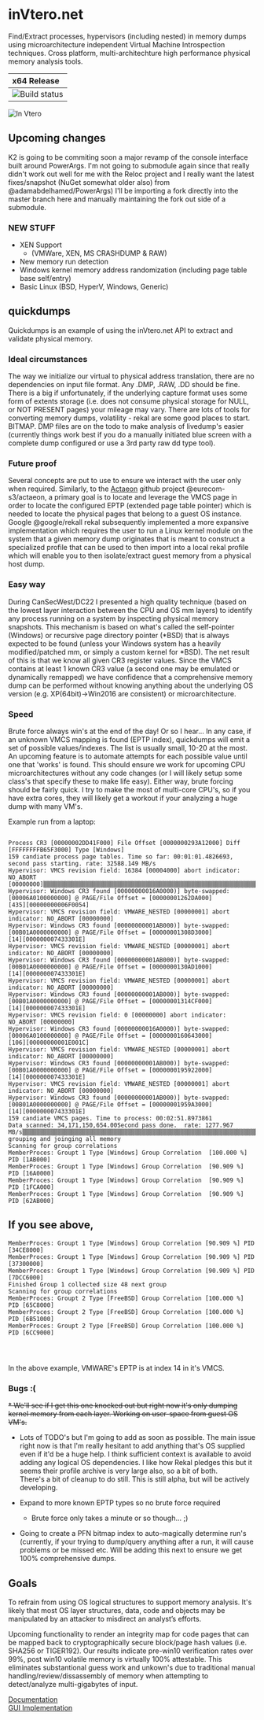 # inVtero.net
Find/Extract processes, hypervisors (including nested) in memory dumps using microarchitecture independent
Virtual Machine Introspection techniques.  Cross platform, multi-architechture high performance physical memory analysis tools.

| x64 Release |
|:------------|
|![Build status](https://ktwo.visualstudio.com/DefaultCollection/_apis/public/build/definitions/16d48273-682e-4b01-8392-1f83fc2c3bcd/4/badge)|

![In Vtero](https://raw.githubusercontent.com/ShaneK2/inVtero.net/gh-pages/images/inVtero.jpg)

## Upcoming changes
K2 is going to be commiting soon a major revamp of the console interface built around PowerArgs.  I'm not going to submodule again since that really didn't work out well for me with the Reloc project and I really want the latest fixes/snapshot (NuGet somewhat older also) from @adamabdelhamed/PowerArgs) I'll be importing a fork directly into the master branch here and manually maintaining the fork out side of a submodule.

### NEW STUFF
* XEN Support 
  * (VMWare, XEN, MS CRASHDUMP & RAW)
* New memory run detection
* Windows kernel memory address randomization (including page table base self/entry)
* Basic Linux (BSD, HyperV, Windows, Generic) 

## quickdumps
Quickdumps is an example of using the inVtero.net API to extract and validate physical memory.

### Ideal circumstances
The way we initialize our virtual to physical address translation, there are no dependencies on input file format.  Any .DMP,
.RAW, .DD should be fine.  There is a big if unfortunately,  if the underlying capture format uses some form of extents storage
(i.e. does not consume physical storage for NULL, or NOT PRESENT pages) your mileage may vary.  There are lots of tools for
converting memory dumps, volatility - rekal are some good places to start.  BITMAP. DMP files are on the todo to make analysis
of livedump's easier (currently things work best if you do a manually initiated blue screen with a complete dump configured or
use a 3rd party raw dd type tool).

### Future proof
Several concepts are put to use to ensure we interact with the user only when required.  Similarly, to the
[Actaeon](http://www.syssec-project.eu/m/page-media/3/raid13_graziano.pdf) github project @eurecom-s3/actaeon, a primary
goal is to locate and leverage the VMCS page in order to locate the configured EPTP (extended page table pointer) which is
needed to locate the physical pages that belong to a guest OS instance.  Google @google/rekall rekal subsequently implemented 
a more expansive implementation which requires the user to run a Linux kernel module on the system that a given memory dump
originates that is meant to construct a specialized profile that can be used to then import into a local rekal profile which
will enable you to then isolate/extract guest memory from a physical host dump.

### Easy way
During CanSecWest/DC22 I presented a high quality technique (based on the lowest layer interaction between the CPU and 
OS mm layers) to identify any process running on a system by inspecting physical memory snapshots.  This mechanism is based on
what's called the self-pointer (Windows) or recursive page directory pointer (*BSD) that is always expected to be found 
(unless your Windows system has a heavily modified/patched mm, or simply a custom kernel for *BSD).  The net result of this
is that we know all given CR3 register values.  Since the VMCS contains at least 1 known CR3 value (a second one may be 
emulated or dynamically remapped) we have confidence that a comprehensive memory dump can be performed without knowing anything
about the underlying OS version (e.g. XP(64bit)->Win2016 are consistent) or microarchitecture.

### Speed 
Brute force always win's at the end of the day!  Or so I hear...  In any case, if an unknown VMCS mapping is found (EPTP index),
quickdumps will emit a set of possible values/indexes.  The list is usually small, 10-20 at the most.  An upcoming feature
is to automate attempts for each possible value until one that 'works' is found.  This should ensure we work for upcoming 
CPU microarchitectures without any code changes (or I will likely setup some class's that specify these to make life easy).
Either way, brute forcing should be fairly quick.  I try to make the most of multi-core CPU's, so if you have extra cores, 
they will likely get a workout if your analyzing a huge dump with many VM's.

Example run from a laptop:
```

Process CR3 [00000002DD41F000] File Offset [0000000293A12000] Diff [FFFFFFFFB65F3000] Type [Windows]
159 candiate process page tables. Time so far: 00:01:01.4826693, second pass starting. rate: 32588.149 MB/s
Hypervisor: VMCS revision field: 16384 [00004000] abort indicator: NO_ABORT [00000000]▒▒▒▒▒▒▒▒▒▒▒▒▒▒▒▒▒▒▒▒▒▒▒▒▒▒▒▒▒▒▒▒▒▒▒▒▒▒▒▒▒▒▒▒▒▒▒▒▒▒▒▒▒▒▒▒▒▒▒▒▒▒▒▒▒▒▒▒▒▒▒▒▒▒▒▒▒▒▒▒▒▒▒▒▒▒▒▒▒▒▒▒▒▒▒▒▒▒▒▒▒▒▒▒▒
Hypervisor: Windows CR3 found [00000000016A0000)] byte-swapped: [00006A0100000000] @ PAGE/File Offset = [00000001262DA000]
[435][00000000006F0054]
Hypervisor: VMCS revision field: VMWARE_NESTED [00000001] abort indicator: NO_ABORT [00000000]
Hypervisor: Windows CR3 found [00000000001AB000)] byte-swapped: [00B01A0000000000] @ PAGE/File Offset = [00000001308D3000]
[14][000000007433301E]
Hypervisor: VMCS revision field: VMWARE_NESTED [00000001] abort indicator: NO_ABORT [00000000]
Hypervisor: Windows CR3 found [00000000001AB000)] byte-swapped: [00B01A0000000000] @ PAGE/File Offset = [0000000130AD1000]
[14][000000007433301E]
Hypervisor: VMCS revision field: VMWARE_NESTED [00000001] abort indicator: NO_ABORT [00000000]
Hypervisor: Windows CR3 found [00000000001AB000)] byte-swapped: [00B01A0000000000] @ PAGE/File Offset = [00000001314CF000]
[14][000000007433301E]
Hypervisor: VMCS revision field: 0 [00000000] abort indicator: NO_ABORT [00000000]
Hypervisor: Windows CR3 found [00000000016A0000)] byte-swapped: [00006A0100000000] @ PAGE/File Offset = [0000000160643000]
[106][00000000001E001C]
Hypervisor: VMCS revision field: VMWARE_NESTED [00000001] abort indicator: NO_ABORT [00000000]
Hypervisor: Windows CR3 found [00000000001AB000)] byte-swapped: [00B01A0000000000] @ PAGE/File Offset = [0000000195922000]
[14][000000007433301E]
Hypervisor: VMCS revision field: VMWARE_NESTED [00000001] abort indicator: NO_ABORT [00000000]
Hypervisor: Windows CR3 found [00000000001AB000)] byte-swapped: [00B01A0000000000] @ PAGE/File Offset = [00000001959A3000]
[14][000000007433301E]
159 candiate VMCS pages. Time to process: 00:02:51.8973861
Data scanned: 34,171,150,654.00Second pass done.  rate: 1277.967 MB/s▒▒▒▒▒▒▒▒▒▒▒▒▒▒▒▒▒▒▒▒▒▒▒▒▒▒▒▒▒▒▒▒▒▒▒▒▒▒▒▒▒▒▒▒▒▒▒▒▒▒▒▒▒▒▒▒▒▒▒▒▒▒▒▒▒▒▒▒▒▒▒▒▒▒▒▒▒▒▒▒▒▒▒▒▒▒▒▒▒▒▒▒▒▒▒▒▒▒▒▒▒▒▒▒▒▒▒▒▒▒▒▒▒▒▒▒▒▒▒▒▒▒
grouping and joinging all memory
Scanning for group correlations
MemberProces: Groupt 1 Type [Windows] Group Correlation  [100.000 %] PID [1AB000]
MemberProces: Groupt 1 Type [Windows] Group Correlation  [90.909 %] PID [16A0000]
MemberProces: Groupt 1 Type [Windows] Group Correlation  [90.909 %] PID [1FCA000]
MemberProces: Groupt 1 Type [Windows] Group Correlation  [90.909 %] PID [62AB000]

```
## If you see above, 

```
MemberProces: Groupt 1 Type [Windows] Group Correlation [90.909 %] PID [34CE8000]
MemberProces: Groupt 1 Type [Windows] Group Correlation [90.909 %] PID [37300000]
MemberProces: Groupt 1 Type [Windows] Group Correlation [90.909 %] PID [7DCC6000]
Finished Group 1 collected size 48 next group
Scanning for group correlations
MemberProces: Groupt 2 Type [FreeBSD] Group Correlation [100.000 %] PID [65C8000]
MemberProces: Groupt 2 Type [FreeBSD] Group Correlation [100.000 %] PID [6B51000]
MemberProces: Groupt 2 Type [FreeBSD] Group Correlation [100.000 %] PID [6CC9000]




```

In the above example, VMWARE's EPTP is at index 14 in it's VMCS.

### Bugs :(
~~* We'll see if I get this one knocked out but right now it's only dumping kernel memory from each layer.  Working on user-space
        from guest OS VM's.~~ 
* Lots of TODO's but I'm going to add as soon as possible.  The main issue right now is that I'm really hesitant to add anything
   that's OS supplied even if it'd be a huge help.  I think sufficient context is available to avoid adding any logical OS dependencies.
   I like how Rekal pledges this but it seems their profile archive is very large also, so a bit of both.  
   There's a bit of cleanup to do still. This is still alpha, but will be actively developing.

* Expand to more known EPTP types so no brute force required
    * Brute force only takes a minute or so though... ;)
* Going to create a PFN bitmap index to auto-magically determine run's (currently, if your trying to dump/query anything after a run,
   it will cause problems or be missed etc.  Will be adding this next to ensure we get 100% comprehensive dumps.

## Goals
To refrain from using OS logical structures to support memory analysis.  It's likely that most OS layer structures, data,
code and objects may be manipulated by an attacker to misdirect an analyst’s efforts.

Upcoming functionality to render an integrity map for code pages that can be mapped back to cryptographically secure block/page hash values (i.e. SHA256 or TIGER192).  Our results indicate pre-win10 verification rates over 99%, post win10 volatile memory is virtually 100% attestable.  This eliminates substantional guess work and unkown's due to traditional manual handling/review/dissassembly of memory when attempting to detect/analyze multi-gigabytes of input.






[Documentation](http://ShaneK2.github.io/inVtero.net)  
[GUI Implementation](https://blockwatch.ioactive.com/)
